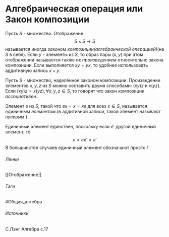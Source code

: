 # Алгебраическая операция или Закон композиции
Пусть $S$ - множество. Отображение
$$
S\times S\rightarrow S
$$
называется иногда *законом композиции(алгебраической операцией)*(на $S$ в себя). Если $y$ - элементы из $S$, то образ пары $(x,y)$ при этом отображении называется также их *произведением* относительно закона композиции. Если выполняется $xy=yx$, то удобнее использовать аддитивную запись $x+y$.

Пусть $S$ - множество, наделённое законом композиции. Произведение элементов $x,y,z$ из $S$ можно составить двумя способами: $(xy)z$ и $x(yz)$. Если $(xy)z=x(yz),\forall x,y,z\in S$, то говорят что закон композиции *ассоциативен*.

Элемент $e$ из $S$, такой что $ex=x=xe$ для всех $x\in S$, называется *единичным элементом*.(в аддитивной записи, такой элемент называют *нулевым*.)

Единичный элемент единствен, поскольку если $e'$ другой единичный элемент, то
$$
e=ee'=e'
$$
В большинстве случаев единичный элемент обозначают просто $1$
###### Линки
 [[Отображение]]
###### Тэги
 #Общая_алгебра 
###### Источники
С.Лэнг Алгебра с.17
